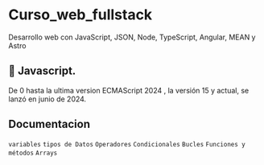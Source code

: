 # Curso_web_fullstack
Desarrollo web con JavaScript, JSON, Node, TypeScript, Angular, MEAN y Astro


## 🚀 Javascript.
De 0 hasta la ultima version ECMAScript 2024 , la versión 15 y actual, se lanzó en junio de 2024.

## Documentacion

`variables` `tipos de Datos` `Operadores` `Condicionales` `Bucles` `Funciones y métodos` `Arrays`
